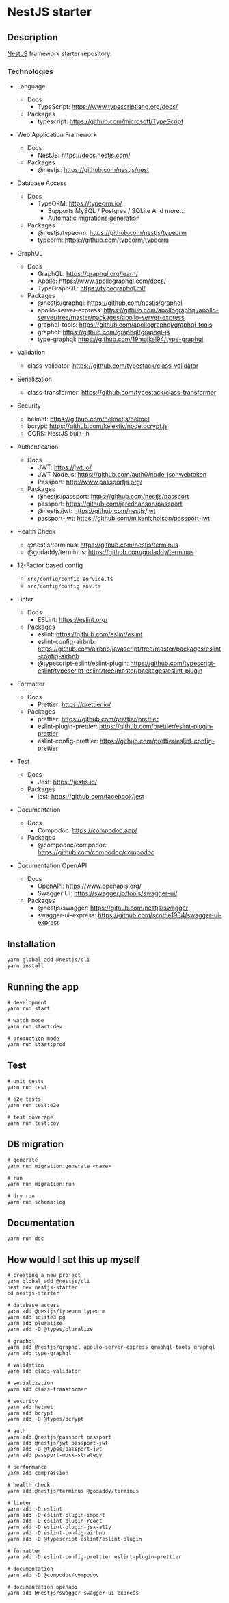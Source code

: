 # NestJS starter

## Description

[NestJS](https://github.com/nestjs/nest) framework starter repository.

### Technologies

* Language
  * Docs
    * TypeScript: <https://www.typescriptlang.org/docs/>
  * Packages
    * typescript: <https://github.com/microsoft/TypeScript>

* Web Application Framework
  * Docs
    * NestJS: <https://docs.nestjs.com/>
  * Packages
    * @nestjs: <https://github.com/nestjs/nest>

* Database Access
  * Docs
    * TypeORM: <https://typeorm.io/>
      * Supports MySQL / Postgres / SQLite And more...
      * Automatic migrations generation
  * Packages
    * @nestjs/typeorm: <https://github.com/nestjs/typeorm>
    * typeorm: <https://github.com/typeorm/typeorm>

* GraphQL
  * Docs
    * GraphQL: <https://graphql.org/learn/>
    * Apollo: <https://www.apollographql.com/docs/>
    * TypeGraphQL: <https://typegraphql.ml/>
  * Packages
    * @nestjs/graphql: <https://github.com/nestjs/graphql>
    * apollo-server-express: <https://github.com/apollographql/apollo-server/tree/master/packages/apollo-server-express>
    * graphql-tools: <https://github.com/apollographql/graphql-tools>
    * graphql: <https://github.com/graphql/graphql-js>
    * type-graphql: <https://github.com/19majkel94/type-graphql>

* Validation
  * class-validator: <https://github.com/typestack/class-validator>

* Serialization
  * class-transformer: <https://github.com/typestack/class-transformer>

* Security
  * helmet: <https://github.com/helmetjs/helmet>
  * bcrypt: <https://github.com/kelektiv/node.bcrypt.js>
  * CORS: NestJS built-in

* Authentication
  * Docs
    * JWT: <https://jwt.io/>
    * JWT Node.js: <https://github.com/auth0/node-jsonwebtoken>
    * Passport: <http://www.passportjs.org/>
  * Packages
    * @nestjs/passport: <https://github.com/nestjs/passport>
    * passport: <https://github.com/jaredhanson/passport>
    * @nestjs/jwt: <https://github.com/nestjs/jwt>
    * passport-jwt: <https://github.com/mikenicholson/passport-jwt>

* Health Check
  * @nestjs/terminus: <https://github.com/nestjs/terminus>
  * @godaddy/terminus: <https://github.com/godaddy/terminus>

* 12-Factor based config
  * `src/config/config.service.ts`
  * `src/config/config.env.ts`

* Linter
  * Docs
    * ESLint: <https://eslint.org/>
  * Packages
    * eslint: <https://github.com/eslint/eslint>
    * eslint-config-airbnb: <https://github.com/airbnb/javascript/tree/master/packages/eslint-config-airbnb>
    * @typescript-eslint/eslint-plugin: <https://github.com/typescript-eslint/typescript-eslint/tree/master/packages/eslint-plugin>

* Formatter
  * Docs
    * Prettier: <https://prettier.io/>
  * Packages
    * prettier: <https://github.com/prettier/prettier>
    * eslint-plugin-prettier: <https://github.com/prettier/eslint-plugin-prettier>
    * eslint-config-prettier: <https://github.com/prettier/eslint-config-prettier>

* Test
  * Docs
    * Jest: <https://jestjs.io/>
  * Packages
    * jest: <https://github.com/facebook/jest>

* Documentation
  * Docs
    * Compodoc: <https://compodoc.app/>
  * Packages
    * @compodoc/compodoc: <https://github.com/compodoc/compodoc>

* Documentation OpenAPI
  * Docs
    * OpenAPI: <https://www.openapis.org/>
    * Swagger UI: <https://swagger.io/tools/swagger-ui/>
  * Packages
    * @nestjs/swagger: <https://github.com/nestjs/swagger>
    * swagger-ui-express: <https://github.com/scottie1984/swagger-ui-express>

## Installation

```shell
yarn global add @nestjs/cli
yarn install
```

## Running the app

```shell
# development
yarn run start

# watch mode
yarn run start:dev

# production mode
yarn run start:prod
```

## Test

```shell
# unit tests
yarn run test

# e2e tests
yarn run test:e2e

# test coverage
yarn run test:cov
```

## DB migration

```shell
# generate
yarn run migration:generate <name>

# run
yarn run migration:run

# dry run
yarn run schema:log
```

## Documentation

```shell
yarn run doc
```

## How would I set this up myself

```shell
# creating a new project
yarn global add @nestjs/cli
nest new nestjs-starter
cd nestjs-starter

# database access
yarn add @nestjs/typeorm typeorm
yarn add sqlite3 pg
yarn add pluralize
yarn add -D @types/pluralize

# graphql
yarn add @nestjs/graphql apollo-server-express graphql-tools graphql
yarn add type-graphql

# validation
yarn add class-validator

# serialization
yarn add class-transformer

# security
yarn add helmet
yarn add bcrypt
yarn add -D @types/bcrypt

# auth
yarn add @nestjs/passport passport
yarn add @nestjs/jwt passport-jwt
yarn add -D @types/passport-jwt
yarn add passport-mock-strategy

# performance
yarn add compression

# health check
yarn add @nestjs/terminus @godaddy/terminus

# linter
yarn add -D eslint
yarn add -D eslint-plugin-import
yarn add -D eslint-plugin-react
yarn add -D eslint-plugin-jsx-a11y
yarn add -D eslint-config-airbnb
yarn add -D @typescript-eslint/eslint-plugin

# formatter
yarn add -D eslint-config-prettier eslint-plugin-prettier

# documentation
yarn add -D @compodoc/compodoc

# documentation openapi
yarn add @nestjs/swagger swagger-ui-express
```
